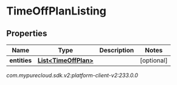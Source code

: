 # TimeOffPlanListing


## Properties

| Name | Type | Description | Notes |
| ------------ | ------------- | ------------- | ------------- |
| **entities** | [**List&lt;TimeOffPlan&gt;**](TimeOffPlan) |  |  [optional] |




_com.mypurecloud.sdk.v2:platform-client-v2:233.0.0_
